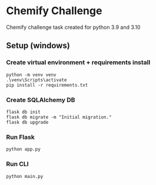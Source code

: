 # Chemify Challenge
Chemify challenge task created for python 3.9 and 3.10

## Setup (windows)

### Create virtual environment + requirements install
```commandline
python -m venv venv
.\venv\Scripts\activate
pip install -r requirements.txt
```

### Create SQLAlchemy DB
```commandline
flask db init
flask db migrate -m "Initial migration."
flask db upgrade
```

### Run Flask
```commandline
python app.py
```

### Run CLI
```commandline
python main.py
```
